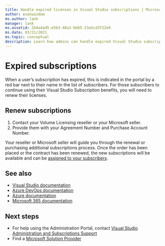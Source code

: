 ```yaml
---
title: Handle expired licenses in Visual Studio subscriptions | Microsoft Docs
author: evanwindom
ms.author: lank
manager: lank
ms.assetid: 2b8a4ad5-e5b3-48a3-bb65-23a5cd3f22e9
ms.date: 03/21/2021
ms.topic: conceptual
description: Learn how admins can handle expired Visual Studio subscriptions
---
```


# Expired subscriptions
When a user’s subscription has expired, this is indicated in the portal by a red bar next to their name in the list of subscribers. For those subscribers to continue using their Visual Studio Subscription benefits, you will need to renew their licenses.

## Renew subscriptions
1. Contact your Volume Licensing reseller or your Microsoft seller.
2. Provide them with your Agreement Number and Purchase Account Number. 

Your reseller or Microsoft seller will guide you through the renewal or purchasing additional subscriptions process. Once the order has been placed or the contract has been renewed, the new subscriptions will be available and can be [assigned to your subscribers](assign-license.md).

## See also
- [Visual Studio documentation](/visualstudio/)
- [Azure DevOps documentation](/azure/devops/)
- [Azure documentation](/azure/)
- [Microsoft 365 documentation](/microsoft-365/)

## Next steps
- For help using the Administration Portal, contact [Visual Studio Administration and Subscriptions Support](https://aka.ms/vsadminhelp)
- Find a [Microsoft Solution Provider](https://www.microsoft.com/solution-providers/home)